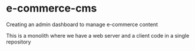 # e-commerce-cms
Creating an admin dashboard to manage e-commerce content

This is a monolith where we have a web server and a client code in a single repository
